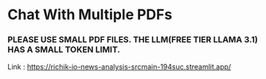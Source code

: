 # Chat With Multiple PDFs
### PLEASE USE SMALL PDF FILES. THE LLM(FREE TIER LLAMA 3.1) HAS A SMALL TOKEN LIMIT.
Link : https://richik-io-news-analysis-srcmain-194suc.streamlit.app/
